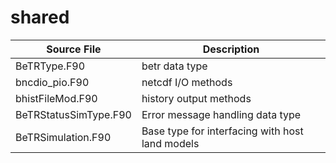 # shared

|Source File        | Description |
|------|----|
|  BeTRType.F90|betr data type|
|  bncdio_pio.F90|netcdf I/O methods|
|  bhistFileMod.F90|history output methods|
|  BeTRStatusSimType.F90|Error message handling data type|
|  BeTRSimulation.F90|Base type for interfacing with host land models|
